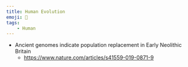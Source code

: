 ```yaml
---
title: Human Evolution
emoji: 🌳
tags:
    - Human
---
```


* Ancient genomes indicate population replacement in Early Neolithic Britain
    - https://www.nature.com/articles/s41559-019-0871-9